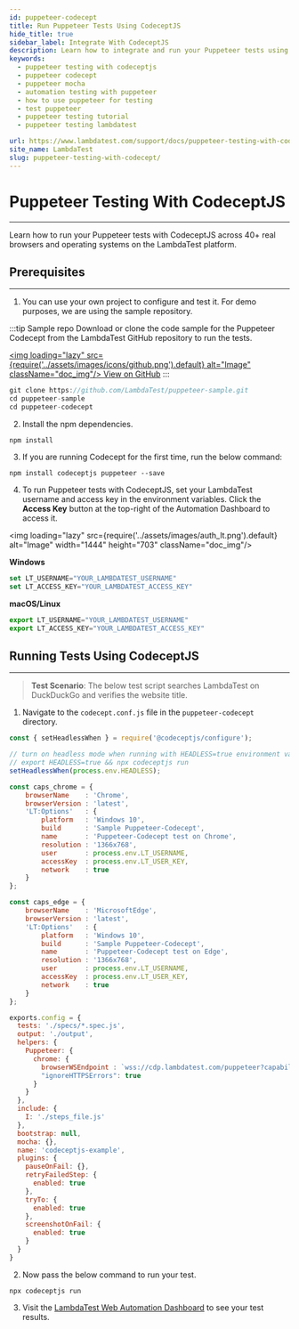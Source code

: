 ```yaml
---
id: puppeteer-codecept
title: Run Puppeteer Tests Using CodeceptJS
hide_title: true
sidebar_label: Integrate With CodeceptJS
description: Learn how to integrate and run your Puppeteer tests using CodeceptJS across 40+ browser versions on the LambdaTest platform.
keywords:
  - puppeteer testing with codeceptjs
  - puppeteer codecept
  - puppeteer mocha
  - automation testing with puppeteer
  - how to use puppeteer for testing
  - test puppeteer
  - puppeteer testing tutorial
  - puppeteer testing lambdatest

url: https://www.lambdatest.com/support/docs/puppeteer-testing-with-codecept/
site_name: LambdaTest
slug: puppeteer-testing-with-codecept/
---
```

<script type="application/ld+json"
      dangerouslySetInnerHTML={{ __html: JSON.stringify({
       "@context": "https://schema.org",
        "@type": "BreadcrumbList",
        "itemListElement": [{
          "@type": "ListItem",
          "position": 1,
          "name": "LambdaTest",
          "item": "https://www.lambdatest.com"
        },{
          "@type": "ListItem",
          "position": 2,
          "name": "Support",
          "item": "https://www.lambdatest.com/support/docs/"
        },{
          "@type": "ListItem",
          "position": 3,
          "name": "Puppeteer Testing With CodeceptJS",
          "item": "https://www.lambdatest.com/support/docs/puppeteer-testing-with-codecept/"
        }]
      })
    }}
></script>

# Puppeteer Testing With CodeceptJS
* * *

Learn how to run your Puppeteer tests with CodeceptJS across 40+ real browsers and operating systems on the LambdaTest platform. 

## Prerequisites
***

1. You can use your own project to configure and test it. For demo purposes, we are using the sample repository.

:::tip Sample repo
Download or clone the code sample for the Puppeteer Codecept from the LambdaTest GitHub repository to run the tests.

<a href="https://github.com/LambdaTest/puppeteer-sample" className="github__anchor"><img loading="lazy" src={require('../assets/images/icons/github.png').default} alt="Image" className="doc_img"/> View on GitHub</a>
:::

```js
git clone https://github.com/LambdaTest/puppeteer-sample.git
cd puppeteer-sample
cd puppeteer-codecept

```

2. Install the npm dependencies.

```
npm install
```

3. If you are running Codecept for the first time, run the below command:

```
npm install codeceptjs puppeteer --save
```

4. To run Puppeteer tests with CodeceptJS, set your LambdaTest username and access key in the environment variables. Click the **Access Key** button at the top-right of the Automation Dashboard to access it.

<img loading="lazy" src={require('../assets/images/auth_lt.png').default} alt="Image" width="1444" height="703"  className="doc_img"/>


**Windows**

```js
set LT_USERNAME="YOUR_LAMBDATEST_USERNAME"
set LT_ACCESS_KEY="YOUR_LAMBDATEST_ACCESS_KEY"
```

**macOS/Linux**

```js
export LT_USERNAME="YOUR_LAMBDATEST_USERNAME"
export LT_ACCESS_KEY="YOUR_LAMBDATEST_ACCESS_KEY"
```

## Running Tests Using CodeceptJS
--- 

>**Test Scenario**: The below test script searches LambdaTest on DuckDuckGo and verifies the website title.

1. Navigate to the `codecept.conf.js` file in the `puppeteer-codecept` directory.


```js
const { setHeadlessWhen } = require('@codeceptjs/configure');

// turn on headless mode when running with HEADLESS=true environment variable
// export HEADLESS=true && npx codeceptjs run
setHeadlessWhen(process.env.HEADLESS);

const caps_chrome = {
	browserName    : 'Chrome',
	browserVersion : 'latest',
	'LT:Options'   : {
		platform   : 'Windows 10',
		build      : 'Sample Puppeteer-Codecept',
		name       : 'Puppeteer-Codecept test on Chrome',
		resolution : '1366x768',
		user       : process.env.LT_USERNAME,
		accessKey  : process.env.LT_USER_KEY,
		network    : true
	}
};

const caps_edge = {
	browserName    : 'MicrosoftEdge',
	browserVersion : 'latest',
	'LT:Options'   : {
		platform   : 'Windows 10',
		build      : 'Sample Puppeteer-Codecept',
		name       : 'Puppeteer-Codecept test on Edge',
		resolution : '1366x768',
		user       : process.env.LT_USERNAME,
		accessKey  : process.env.LT_USER_KEY,
		network    : true
	}
};

exports.config = {
  tests: './specs/*.spec.js',
  output: './output',
  helpers: {
    Puppeteer: {
      chrome: {
        browserWSEndpoint : `wss://cdp.lambdatest.com/puppeteer?capabilities=${encodeURIComponent(JSON.stringify(caps_chrome))}`,
        "ignoreHTTPSErrors": true
      }
    }
  },
  include: {
    I: './steps_file.js'
  },
  bootstrap: null,
  mocha: {},
  name: 'codeceptjs-example',
  plugins: {
    pauseOnFail: {},
    retryFailedStep: {
      enabled: true
    },
    tryTo: {
      enabled: true
    },
    screenshotOnFail: {
      enabled: true
    }
  }
}
```

2. Now pass the below command to run your test.

```
npx codeceptjs run
```

3. Visit the [LambdaTest Web Automation Dashboard](https://automation.lambdatest.com/build) to see your test results.
